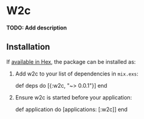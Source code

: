 # W2c

**TODO: Add description**

## Installation

If [available in Hex](https://hex.pm/docs/publish), the package can be installed as:

  1. Add w2c to your list of dependencies in `mix.exs`:

        def deps do
          [{:w2c, "~> 0.0.1"}]
        end

  2. Ensure w2c is started before your application:

        def application do
          [applications: [:w2c]]
        end


